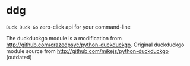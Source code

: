 ddg
===

`Duck Duck Go` zero-click api for your command-line

The duckduckgo module is a modification from http://github.com/crazedpsyc/python-duckduckgo.
Original duckduckgo module source from http://github.com/mikejs/python-duckduckgo (outdated)

